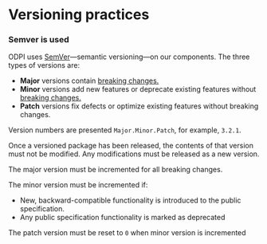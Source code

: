 # Versioning practices

### Semver is used

ODPI uses [SemVer](https://semver.org/)—semantic versioning—on our components. The three types of versions are:

* **Major** versions contain [breaking changes.](breaking-changes.md)
* **Minor** versions add new features or deprecate existing features without [breaking changes.](breaking-changes.md)
* **Patch** versions fix defects or optimize existing features without breaking changes.

Version numbers are presented `Major.Minor.Patch`, for example, `3.2.1`.



Once a versioned package has been released, the contents of that version must not be modified. Any modifications must be released as a new version.

The major version must be incremented for all breaking changes.

The minor version must be incremented if:

* New, backward-compatible functionality is introduced to the public specification.
* Any public specification functionality is marked as deprecated

The patch version must be reset to `0` when minor version is incremented

